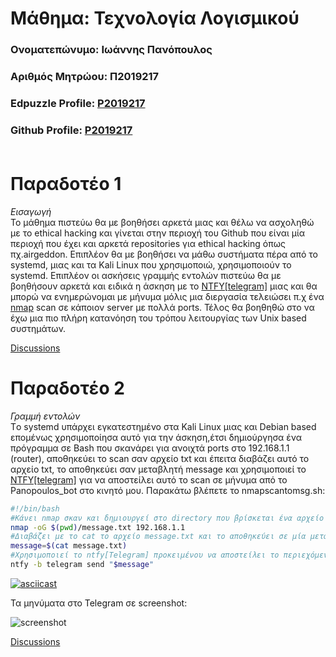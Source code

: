 # Μάθημα: Τεχνολογία Λογισμικού

### Ονοματεπώνυμο: Ιωάννης Πανόπουλος
### Αριθμός Μητρώου: Π2019217
### Edpuzzle Profile: [P2019217](https://asciinema.org/~P2019217)
### Github Profile: [P2019217](https://github.com/P2019217)<br><br>

# Παραδοτέο 1
*Εισαγωγή*</br>
Το μάθημα πιστεύω θα με βοηθήσει αρκετά μιας και θέλω να ασχοληθώ με το ethical hacking και γίνεται στην περιοχή του Github που είναι μία περιοχή που έχει και αρκετά repositories για ethical hacking όπως πχ.airgeddon. Επιπλέον θα με βοηθήσει να μάθω συστήματα πέρα από το systemd, μιας και τα Kali Linux που χρησιμοποιώ, χρησιμοποιούν το systemd. Επιπλέον οι ασκήσεις γραμμής εντολών πιστεύω θα με βοηθήσουν αρκετά και ειδικά η άσκηση με το [NTFY[telegram]](https://github.com/dschep/ntfy) μιας και θα μπορώ να ενημερώνομαι με μήνυμα μόλις μια διεργασία τελειώσει π.χ ένα [nmap](https://github.com/nmap/nmap) scan σε κάποιον server με πολλά ports. Τέλος θα βοηθηθώ στο να έχω μια πιο πλήρη κατανόηση του τρόπου λειτουργίας των Unix based συστημάτων.

[Discussions](https://github.com/courses-ionio/sw/discussions/1172)

# Παραδοτέο 2
*Γραμμή εντολών*</br>
Tο systemd υπάρχει εγκατεστημένο στα Kali Linux μιας και Debian based επομένως χρησιμοποίησα αυτό για την άσκηση,έτσι δημιούργησα ένα πρόγραμμα σε Bash που σκανάρει για ανοιχτά ports στο 192.168.1.1 (router), αποθηκεύει το scan σαν αρχείο txt και έπειτα διαβάζει αυτό το αρχείο txt, το αποθηκεύει σαν μεταβλητή message και χρησιμοποιεί το [NTFY[telegram]](https://github.com/dschep/ntfy) για να αποστείλει αυτό το scan σε μήνυμα από το Panopoulos_bot στο κινητό μου.
Παρακάτω βλέπετε το nmapscantomsg.sh:
```bash
#!/bin/bash
#Κάνει nmap σκαν και δημιουργεί στο directory που βρίσκεται ένα αρχείο message.txt
nmap -oG $(pwd)/message.txt 192.168.1.1
#Διαβάζει με το cat το αρχείο message.txt και το αποθηκεύει σε μία μεταβλητή $message
message=$(cat message.txt)
#Χρησιμοποιεί το ntfy[Telegram] προκειμένου να αποστείλει το περιεχόμενο της μεταβλητής $message
ntfy -b telegram send "$message"
```

[![asciicast](https://asciinema.org/a/NN2x9lToaRAJ85A7SbWFiPKx2.svg)](https://asciinema.org/a/NN2x9lToaRAJ85A7SbWFiPKx2)

Τα μηνύματα στο Telegram σε screenshot:

![screenshot](https://user-images.githubusercontent.com/100226514/220226677-2ceeafb8-51dd-444f-9cc8-01e8b54518c4.png)

[Discussions](https://github.com/courses-ionio/sw/discussions/1236)

